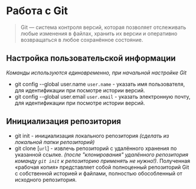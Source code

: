 # Работа с Git
>Git — система контроля версий, которая позволяет отслеживать любые изменения в файлах, хранить их версии и оперативно возвращаться в любое сохранённое состояние.


## Настройка пользовательской информации
*Команды используются единовременно, при начальной настройке Git*
* git config --global user.name `user.name` - указать имя пользователя, для идентификации при посмотре истории версий.
* git config --global user.email `user.email` - указать электронную почту, для идентификации при посмотре истории версий.

## Инициализация репозитория
* git init - инициализация локального репозитория *(сделать из локальной папки репозиторий)*
* git clone [`url`] - извлечь репозиторий с удалённого хранения по указанной ссылке. _(после "клонирования" удалённого репозитория команду `git init` к репозиторию применять не нужно!)_. Полученная «рабочая копия» представляет собой полноценный репозиторий Git с собственной историей и файлами, полностью обособленный от исходного репозитория.




